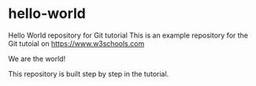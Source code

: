 # hello-world
Hello World repository for Git tutorial
This is an example repository for the Git tutoial on https://www.w3schools.com

We are the world!

This repository is built step by step in the tutorial.
